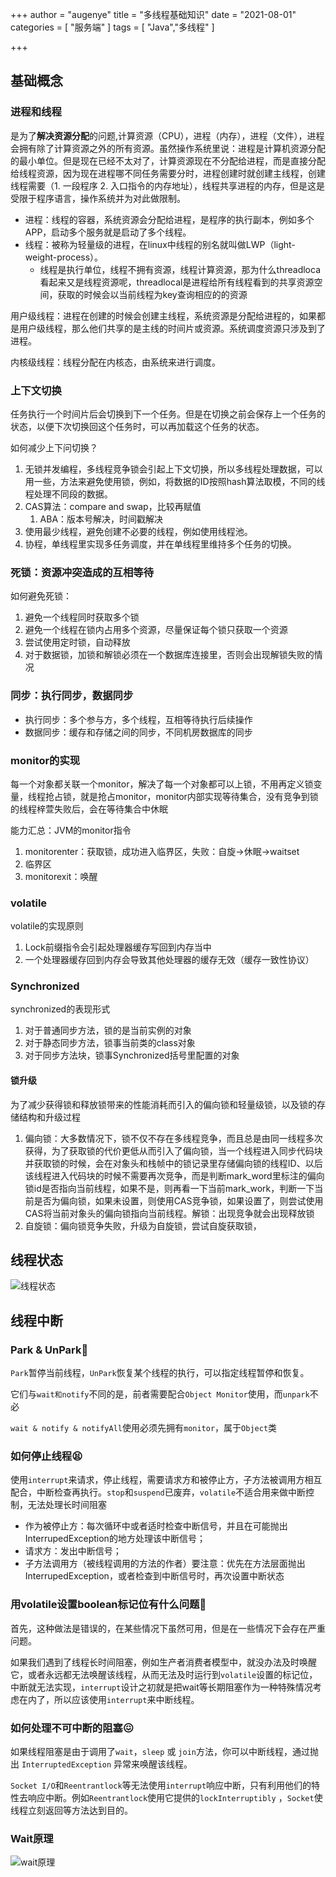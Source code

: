 +++
author = "augenye"
title = "多线程基础知识"
date = "2021-08-01"
categories = [
    "服务端"
]
tags = [
    "Java","多线程"
]

+++
## 基础概念

### 进程和线程

是为了**解决资源分配**的问题,计算资源（CPU），进程（内存），进程（文件），进程会拥有除了计算资源之外的所有资源。虽然操作系统里说：进程是计算机资源分配的最小单位。但是现在已经不太对了，计算资源现在不分配给进程，而是直接分配给线程资源，因为现在进程哪不同任务需要分时，进程创建时就创建主线程，创建线程需要（1. 一段程序 2. 入口指令的内存地址），线程共享进程的内存，但是这是受限于程序语言，操作系统并为对此做限制。

* 进程：线程的容器，系统资源会分配给进程，是程序的执行副本，例如多个APP，启动多个服务就是启动了多个线程。
* 线程：被称为轻量级的进程，在linux中线程的别名就叫做LWP（light-weight-process）。
  * 线程是执行单位，线程不拥有资源，线程计算资源，那为什么threadloca看起来又是线程资源呢，threadlocal是进程给所有线程看到的共享资源空间，获取的时候会以当前线程为key查询相应的的资源

用户级线程：进程在创建的时候会创建主线程，系统资源是分配给进程的，如果都是用户级线程，那么他们共享的是主线的时间片或资源。系统调度资源只涉及到了进程。

内核级线程：线程分配在内核态，由系统来进行调度。

### 上下文切换

任务执行一个时间片后会切换到下一个任务。但是在切换之前会保存上一个任务的状态，以便下次切换回这个任务时，可以再加载这个任务的状态。

如何减少上下问切换？

1. 无锁并发编程，多线程竞争锁会引起上下文切换，所以多线程处理数据，可以用一些，方法来避免使用锁，例如，将数据的ID按照hash算法取模，不同的线程处理不同段的数据。
2. CAS算法：compare  and swap，比较再赋值
   1. ABA：版本号解决，时间戳解决
3. 使用最少线程，避免创建不必要的线程，例如使用线程池。
4. 协程，单线程里实现多任务调度，并在单线程里维持多个任务的切换。

### 死锁：资源冲突造成的互相等待

如何避免死锁：

1. 避免一个线程同时获取多个锁
2. 避免一个线程在锁内占用多个资源，尽量保证每个锁只获取一个资源
3. 尝试使用定时锁，自动释放
4. 对于数据锁，加锁和解锁必须在一个数据库连接里，否则会出现解锁失败的情况

### 同步：执行同步，数据同步

- 执行同步：多个参与方，多个线程，互相等待执行后续操作
- 数据同步：缓存和存储之间的同步，不同机房数据库的同步

###  monitor的实现

每一个对象都关联一个monitor，解决了每一个对象都可以上锁，不用再定义锁变量，线程抢占锁，就是抢占monitor，monitor内部实现等待集合，没有竞争到锁的线程梓萱失败后，会在等待集合中休眠

能力汇总：JVM的monitor指令

1. monitorenter：获取锁，成功进入临界区，失败：自旋->休眠->waitset
2. 临界区
3. monitorexit：唤醒

### volatile

volatile的实现原则

1. Lock前缀指令会引起处理器缓存写回到内存当中
2. 一个处理器缓存回到内存会导致其他处理器的缓存无效（缓存一致性协议）

### Synchronized
synchronized的表现形式
1. 对于普通同步方法，锁的是当前实例的对象
2. 对于静态同步方法，锁事当前类的class对象
3. 对于同步方法块，锁事Synchronized括号里配置的对象
#### 锁升级

为了减少获得锁和释放锁带来的性能消耗而引入的偏向锁和轻量级锁，以及锁的存储结构和升级过程

1. 偏向锁：大多数情况下，锁不仅不存在多线程竞争，而且总是由同一线程多次获得，为了获取锁的代价更低从而引入了偏向锁，当一个线程进入同步代码块并获取锁的时候，会在对象头和栈帧中的锁记录里存储偏向锁的线程ID、以后该线程进入代码块的时候不需要再次竞争，而是判断mark_word里标注的偏向锁id是否指向当前线程，如果不是，则再看一下当前mark_work，判断一下当前是否为偏向锁，如果未设置，则使用CAS竞争锁，如果设置了，则尝试使用CAS将当前对象头的偏向锁指向当前线程。解锁：出现竞争就会出现释放锁
2. 自旋锁：偏向锁竞争失败，升级为自旋锁，尝试自旋获取锁，


## 线程状态

![线程状态](thread-status.png)

## 线程中断

### Park & UnPark🤨

`Park`暂停当前线程，`UnPark`恢复某个线程的执行，可以指定线程暂停和恢复。

它们与`wait和notify`不同的是，前者需要配合`Object Monitor`使用，而`unpark`不必

`wait & notify & notifyAll`使用必须先拥有`monitor`，属于`Object`类

### 如何停止线程😫

使用`interrupt`来请求，停止线程，需要请求方和被停止方，子方法被调用方相互配合，中断检查再执行。`stop`和`suspend`已废弃，`volatile`不适合用来做中断控制，无法处理长时间阻塞

- 作为被停止方：每次循环中或者适时检查中断信号，并且在可能抛出InterrupedException的地方处理该中断信号；
- 请求方：发出中断信号；
-  子方法调用方（被线程调用的方法的作者）要注意：优先在方法层面抛出InterrupedException，或者检查到中断信号时，再次设置中断状态

### 用volatile设置boolean标记位有什么问题🧐

首先，这种做法是错误的，在某些情况下虽然可用，但是在一些情况下会存在严重问题。

如果我们遇到了线程长时间阻塞，例如生产者消费者模型中，就没办法及时唤醒它，或者永远都无法唤醒该线程，从而无法及时运行到`volatile`设置的标记位，中断就无法实现，`interrupt`设计之初就是把wait等长期阻塞作为一种特殊情况考虑在内了，所以应该使用`interrupt`来中断线程。

### 如何处理不可中断的阻塞😖

如果线程阻塞是由于调用了`wait`，`sleep` 或 `join`方法，你可以中断线程，通过抛出 `InterruptedException` 异常来唤醒该线程。

`Socket I/O`和`Reentrantlock`等无法使用`interrupt`响应中断，只有利用他们的特性去响应中断。例如`Reentrantlock`使用它提供的`lockInterruptibly` ，`Socket`使线程立刻返回等方法达到目的。

### Wait原理

![wait原理](wait.png)

